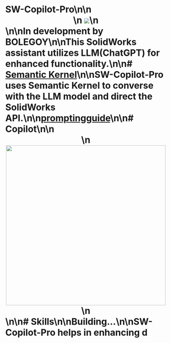 # SW-Copilot-Pro\n\n<div align="center">\n    <img src="./Copilot.Sw/Assets/Icons/SolidWorksCopilot.png"/>\n</div>\n\n**In development by BOLEGOY**\n\nThis SolidWorks assistant utilizes LLM(ChatGPT) for enhanced functionality.\n\n# [Semantic Kernel](https://github.com/microsoft/semantic-kernel)\n\nSW-Copilot-Pro uses Semantic Kernel to converse with the LLM model and direct the SolidWorks API.\n\n[promptingguide](https://www.promptingguide.ai/zh)\n\n# Copilot\n\n<div align="center">\n    <img src="./Assets/preview.png" width="500"/>\n</div>\n\n# Skills\n\n**Building...**\n\nSW-Copilot-Pro helps in enhancing d